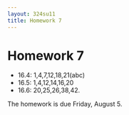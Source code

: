 ```yaml
---
layout: 324su11
title: Homework 7
---
```


# Homework 7

- 16.4: 1,4,7,12,18,21(abc)
- 16.5: 1,4,12,14,16,20
- 16.6: 20,25,26,38,42.

The homework is due Friday, August 5.

